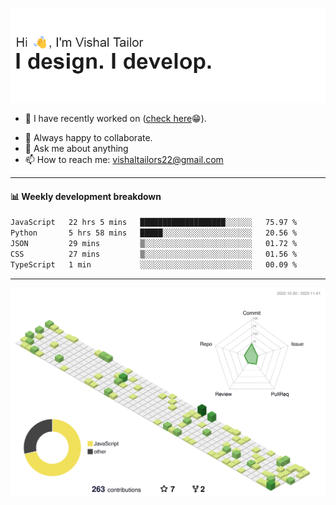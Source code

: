 ![Hi, I'm Vishal Tailor. I design. I develop.](https://github.com/vishaltailors/vishaltailors/blob/main/header.png?raw=true)

- 🔭 I have recently worked on ([check here](https://vishaltailor.com)😁).
<!-- - 🎦 Currently watching: JavaScript: The Hard Parts By Will Sentance. -->
- 👯 Always happy to collaborate.
- 💬 Ask me about anything
- 📫 How to reach me: <a href="mailto:vishaltailors22@gmail.com">vishaltailors22@gmail.com</a>

<hr /> 
<h4>📊 Weekly development breakdown</h4>
<!--START_SECTION:waka-->

```txt
JavaScript   22 hrs 5 mins   ███████████████████░░░░░░   75.97 %
Python       5 hrs 58 mins   █████░░░░░░░░░░░░░░░░░░░░   20.56 %
JSON         29 mins         ▒░░░░░░░░░░░░░░░░░░░░░░░░   01.72 %
CSS          27 mins         ▒░░░░░░░░░░░░░░░░░░░░░░░░   01.56 %
TypeScript   1 min           ░░░░░░░░░░░░░░░░░░░░░░░░░   00.09 %
```

<!--END_SECTION:waka-->
<hr /> 

![](./profile-3d-contrib/profile-green-animate.svg)
